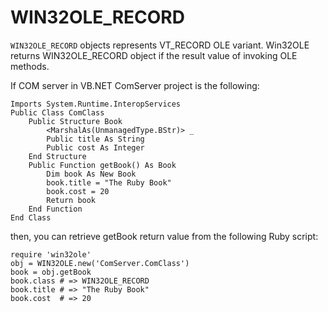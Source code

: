 # WIN32OLE_RECORD

`WIN32OLE_RECORD` objects represents VT_RECORD OLE variant. Win32OLE returns
WIN32OLE_RECORD object if the result value of invoking OLE methods.

If COM server in VB.NET ComServer project is the following:

    Imports System.Runtime.InteropServices
    Public Class ComClass
        Public Structure Book
            <MarshalAs(UnmanagedType.BStr)> _
            Public title As String
            Public cost As Integer
        End Structure
        Public Function getBook() As Book
            Dim book As New Book
            book.title = "The Ruby Book"
            book.cost = 20
            Return book
        End Function
    End Class

then, you can retrieve getBook return value from the following Ruby script:

    require 'win32ole'
    obj = WIN32OLE.new('ComServer.ComClass')
    book = obj.getBook
    book.class # => WIN32OLE_RECORD
    book.title # => "The Ruby Book"
    book.cost  # => 20
